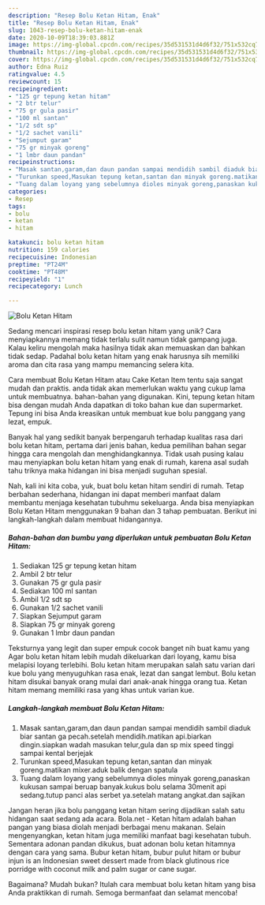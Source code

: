 ```yaml
---
description: "Resep Bolu Ketan Hitam, Enak"
title: "Resep Bolu Ketan Hitam, Enak"
slug: 1043-resep-bolu-ketan-hitam-enak
date: 2020-10-09T18:39:03.881Z
image: https://img-global.cpcdn.com/recipes/35d531531d4d6f32/751x532cq70/bolu-ketan-hitam-foto-resep-utama.jpg
thumbnail: https://img-global.cpcdn.com/recipes/35d531531d4d6f32/751x532cq70/bolu-ketan-hitam-foto-resep-utama.jpg
cover: https://img-global.cpcdn.com/recipes/35d531531d4d6f32/751x532cq70/bolu-ketan-hitam-foto-resep-utama.jpg
author: Edna Ruiz
ratingvalue: 4.5
reviewcount: 15
recipeingredient:
- "125 gr tepung ketan hitam"
- "2 btr telur"
- "75 gr gula pasir"
- "100 ml santan"
- "1/2 sdt sp"
- "1/2 sachet vanili"
- "Sejumput garam"
- "75 gr minyak goreng"
- "1 lmbr daun pandan"
recipeinstructions:
- "Masak santan,garam,dan daun pandan sampai mendidih sambil diaduk biar santan ga pecah.setelah mendidih.matikan api.biarkan dingin.siapkan wadah masukan telur,gula dan sp mix speed tinggi sampai kental berjejak"
- "Turunkan speed,Masukan tepung ketan,santan dan minyak goreng.matikan mixer.aduk balik dengan spatula"
- "Tuang dalam loyang yang sebelumnya dioles minyak goreng,panaskan kukusan sampai beruap banyak.kukus bolu selama 30menit api sedang.tutup panci alas serbet ya.setelah matang angkat.dan sajikan"
categories:
- Resep
tags:
- bolu
- ketan
- hitam

katakunci: bolu ketan hitam 
nutrition: 159 calories
recipecuisine: Indonesian
preptime: "PT24M"
cooktime: "PT48M"
recipeyield: "1"
recipecategory: Lunch

---
```



![Bolu Ketan Hitam](https://img-global.cpcdn.com/recipes/35d531531d4d6f32/751x532cq70/bolu-ketan-hitam-foto-resep-utama.jpg)

Sedang mencari inspirasi resep bolu ketan hitam yang unik? Cara menyiapkannya memang tidak terlalu sulit namun tidak gampang juga. Kalau keliru mengolah maka hasilnya tidak akan memuaskan dan bahkan tidak sedap. Padahal bolu ketan hitam yang enak harusnya sih memiliki aroma dan cita rasa yang mampu memancing selera kita.

Cara membuat Bolu Ketan Hitam atau Cake Ketan Item tentu saja sangat mudah dan praktis. anda tidak akan memerlukan waktu yang cukup lama untuk membuatnya. bahan-bahan yang digunakan. Kini, tepung ketan hitam bisa dengan mudah Anda dapatkan di toko bahan kue dan supermarket. Tepung ini bisa Anda kreasikan untuk membuat kue bolu panggang yang lezat, empuk.

Banyak hal yang sedikit banyak berpengaruh terhadap kualitas rasa dari bolu ketan hitam, pertama dari jenis bahan, kedua pemilihan bahan segar hingga cara mengolah dan menghidangkannya. Tidak usah pusing kalau mau menyiapkan bolu ketan hitam yang enak di rumah, karena asal sudah tahu triknya maka hidangan ini bisa menjadi suguhan spesial.


Nah, kali ini kita coba, yuk, buat bolu ketan hitam sendiri di rumah. Tetap berbahan sederhana, hidangan ini dapat memberi manfaat dalam membantu menjaga kesehatan tubuhmu sekeluarga. Anda bisa menyiapkan Bolu Ketan Hitam menggunakan 9 bahan dan 3 tahap pembuatan. Berikut ini langkah-langkah dalam membuat hidangannya.

<!--inarticleads1-->

##### Bahan-bahan dan bumbu yang diperlukan untuk pembuatan Bolu Ketan Hitam:

1. Sediakan 125 gr tepung ketan hitam
1. Ambil 2 btr telur
1. Gunakan 75 gr gula pasir
1. Sediakan 100 ml santan
1. Ambil 1/2 sdt sp
1. Gunakan 1/2 sachet vanili
1. Siapkan Sejumput garam
1. Siapkan 75 gr minyak goreng
1. Gunakan 1 lmbr daun pandan


Teksturnya yang legit dan super empuk cocok banget nih buat kamu yang Agar bolu ketan hitam lebih mudah dikeluarkan dari loyang, kamu bisa melapisi loyang terlebihi. Bolu ketan hitam merupakan salah satu varian dari kue bolu yang menyuguhkan rasa enak, lezat dan sangat lembut. Bolu ketan hitam disukai banyak orang mulai dari anak-anak hingga orang tua. Ketan hitam memang memiliki rasa yang khas untuk varian kue. 

<!--inarticleads2-->

##### Langkah-langkah membuat Bolu Ketan Hitam:

1. Masak santan,garam,dan daun pandan sampai mendidih sambil diaduk biar santan ga pecah.setelah mendidih.matikan api.biarkan dingin.siapkan wadah masukan telur,gula dan sp mix speed tinggi sampai kental berjejak
1. Turunkan speed,Masukan tepung ketan,santan dan minyak goreng.matikan mixer.aduk balik dengan spatula
1. Tuang dalam loyang yang sebelumnya dioles minyak goreng,panaskan kukusan sampai beruap banyak.kukus bolu selama 30menit api sedang.tutup panci alas serbet ya.setelah matang angkat.dan sajikan


Jangan heran jika bolu panggang ketan hitam sering dijadikan salah satu hidangan saat sedang ada acara. Bola.net - Ketan hitam adalah bahan pangan yang biasa diolah menjadi berbagai menu makanan. Selain mengenyangkan, ketan hitam juga memiliki manfaat bagi kesehatan tubuh. Sementara adonan pandan dikukus, buat adonan bolu ketan hitamnya dengan cara yang sama. Bubur ketan hitam, bubur pulut hitam or bubur injun is an Indonesian sweet dessert made from black glutinous rice porridge with coconut milk and palm sugar or cane sugar. 

Bagaimana? Mudah bukan? Itulah cara membuat bolu ketan hitam yang bisa Anda praktikkan di rumah. Semoga bermanfaat dan selamat mencoba!
